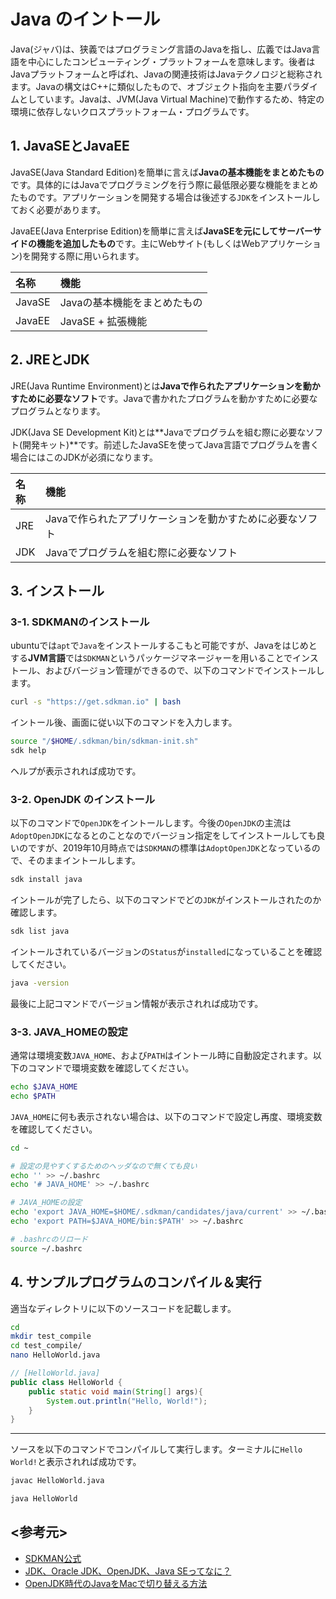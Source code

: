 # Java のイントール

Java(ジャバ)は、狭義ではプログラミング言語のJavaを指し、広義ではJava言語を中心にしたコンピューティング・プラットフォームを意味します。後者はJavaプラットフォームと呼ばれ、Javaの関連技術はJavaテクノロジと総称されます。Javaの構文はC++に類似したもので、オブジェクト指向を主要パラダイムとしています。Javaは、JVM(Java Virtual Machine)で動作するため、特定の環境に依存しないクロスプラットフォーム・プログラムです。

## 1. JavaSEとJavaEE

JavaSE(Java Standard Edition)を簡単に言えば**Javaの基本機能をまとめたもの**です。具体的にはJavaでプログラミングを行う際に最低限必要な機能をまとめたものです。アプリケーションを開発する場合は後述する`JDK`をインストールしておく必要があります。

JavaEE(Java Enterprise Edition)を簡単に言えば**JavaSEを元にしてサーバーサイドの機能を追加したもの**です。主にWebサイト(もしくはWebアプリケーション)を開発する際に用いられます。

|名称|機能|
|:---|:---|
|JavaSE|Javaの基本機能をまとめたもの|
|JavaEE|JavaSE + 拡張機能|

## 2. JREとJDK

JRE(Java Runtime Environment)とは**Javaで作られたアプリケーションを動かすために必要なソフト**です。Javaで書かれたプログラムを動かすために必要なプログラムとなります。

JDK(Java SE Development Kit)とは**Javaでプログラムを組む際に必要なソフト(開発キット)**です。前述したJavaSEを使ってJava言語でプログラムを書く場合にはこのJDKが必須になります。

|名称|機能|
|:---|:---|
|JRE|Javaで作られたアプリケーションを動かすために必要なソフト|
|JDK|Javaでプログラムを組む際に必要なソフト|

## 3. インストール

### 3-1. SDKMANのインストール

ubuntuでは`apt`で`Java`をインストールするこもと可能ですが、Javaをはじめとする**JVM言語**では`SDKMAN`というパッケージマネージャーを用いることでインストール、およびバージョン管理ができるので、以下のコマンドでインストールします。

```bash
curl -s "https://get.sdkman.io" | bash
```

イントール後、画面に従い以下のコマンドを入力します。

```bash
source "/$HOME/.sdkman/bin/sdkman-init.sh"
sdk help
```

ヘルプが表示されれば成功です。

### 3-2. OpenJDK のインストール

以下のコマンドで`OpenJDK`をイントールします。今後の`OpenJDK`の主流は`AdoptOpenJDK`になるとのことなのでバージョン指定をしてインストールしても良いのですが、2019年10月時点では`SDKMAN`の標準は`AdoptOpenJDK`となっているので、そのままイントールします。

```bash
sdk install java
```

イントールが完了したら、以下のコマンドでどの`JDK`がインストールされたのか確認します。

```bash
sdk list java
```

イントールされているバージョンの`Status`が`installed`になっていることを確認してください。

```bash
java -version
```

最後に上記コマンドでバージョン情報が表示されれば成功です。

### 3-3. JAVA_HOMEの設定

通常は環境変数`JAVA_HOME`、および`PATH`はイントール時に自動設定されます。以下のコマンドで環境変数を確認してください。

```bash
echo $JAVA_HOME
echo $PATH
```

`JAVA_HOME`に何も表示されない場合は、以下のコマンドで設定し再度、環境変数を確認してください。

```bash
cd ~

# 設定の見やすくするためのヘッダなので無くても良い
echo '' >> ~/.bashrc
echo '# JAVA_HOME' >> ~/.bashrc

# JAVA_HOMEの設定
echo 'export JAVA_HOME=$HOME/.sdkman/candidates/java/current' >> ~/.bashrc
echo 'export PATH=$JAVA_HOME/bin:$PATH' >> ~/.bashrc

# .bashrcのリロード
source ~/.bashrc
```

## 4. サンプルプログラムのコンパイル＆実行

適当なディレクトリに以下のソースコードを記載します。

```bash
cd
mkdir test_compile
cd test_compile/
nano HelloWorld.java
```

```java
// [HelloWorld.java]
public class HelloWorld {
    public static void main(String[] args){
        System.out.println("Hello, World!");
    }
}
```

---

ソースを以下のコマンドでコンパイルして実行します。ターミナルに`Hello World!`と表示されれば成功です。

```bash
javac HelloWorld.java

java HelloWorld
```

## <参考元>

- [SDKMAN公式](https://sdkman.io/)
- [JDK、Oracle JDK、OpenJDK、Java SEってなに？](https://qiita.com/nowokay/items/c1de127354cd1b0ddc5e)
- [OpenJDK時代のJavaをMacで切り替える方法](https://qiita.com/seri/items/cbfe1886ec902029529d)
